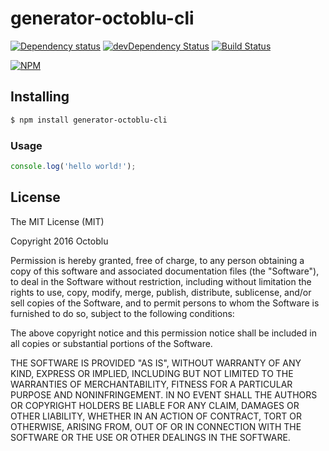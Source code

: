 # generator-octoblu-cli

[![Dependency status](http://img.shields.io/david/octoblu/generator-octoblu-cli.svg?style=flat)](https://david-dm.org/octoblu/generator-octoblu-cli)
[![devDependency Status](http://img.shields.io/david/dev/octoblu/generator-octoblu-cli.svg?style=flat)](https://david-dm.org/octoblu/generator-octoblu-cli#info=devDependencies)
[![Build Status](http://img.shields.io/travis/octoblu/generator-octoblu-cli.svg?style=flat&branch=master)](https://travis-ci.org/octoblu/generator-octoblu-cli)

[![NPM](https://nodei.co/npm/generator-octoblu-cli.svg?style=flat)](https://npmjs.org/package/generator-octoblu-cli)

## Installing

```bash
$ npm install generator-octoblu-cli
```

### Usage

```javascript
console.log('hello world!');
```

## License

The MIT License (MIT)

Copyright 2016 Octoblu

Permission is hereby granted, free of charge, to any person obtaining a copy
of this software and associated documentation files (the "Software"), to deal
in the Software without restriction, including without limitation the rights
to use, copy, modify, merge, publish, distribute, sublicense, and/or sell
copies of the Software, and to permit persons to whom the Software is
furnished to do so, subject to the following conditions:

The above copyright notice and this permission notice shall be included in
all copies or substantial portions of the Software.

THE SOFTWARE IS PROVIDED "AS IS", WITHOUT WARRANTY OF ANY KIND, EXPRESS OR
IMPLIED, INCLUDING BUT NOT LIMITED TO THE WARRANTIES OF MERCHANTABILITY,
FITNESS FOR A PARTICULAR PURPOSE AND NONINFRINGEMENT. IN NO EVENT SHALL THE
AUTHORS OR COPYRIGHT HOLDERS BE LIABLE FOR ANY CLAIM, DAMAGES OR OTHER
LIABILITY, WHETHER IN AN ACTION OF CONTRACT, TORT OR OTHERWISE, ARISING FROM,
OUT OF OR IN CONNECTION WITH THE SOFTWARE OR THE USE OR OTHER DEALINGS IN
THE SOFTWARE.
